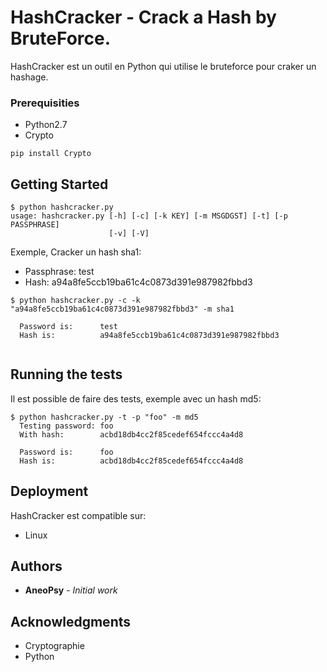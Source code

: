 # HashCracker -  Crack a Hash by BruteForce.

HashCracker est un outil en Python qui utilise le bruteforce pour craker un hashage.

### Prerequisities

* Python2.7
* Crypto
```
pip install Crypto
```

## Getting Started

```
$ python hashcracker.py
usage: hashcracker.py [-h] [-c] [-k KEY] [-m MSGDGST] [-t] [-p PASSPHRASE]
                      [-v] [-V]

```

Exemple, Cracker un hash sha1: <br />
* Passphrase: test <br />
* Hash:       a94a8fe5ccb19ba61c4c0873d391e987982fbbd3 <br />


```
$ python hashcracker.py -c -k "a94a8fe5ccb19ba61c4c0873d391e987982fbbd3" -m sha1

  Password is:      test
  Hash is:          a94a8fe5ccb19ba61c4c0873d391e987982fbbd3


```
## Running the tests

Il est possible de faire des tests, exemple avec un hash md5:

```
$ python hashcracker.py -t -p "foo" -m md5                                 
  Testing password: foo
  With hash:        acbd18db4cc2f85cedef654fccc4a4d8

  Password is:      foo
  Hash is:          acbd18db4cc2f85cedef654fccc4a4d8
```


## Deployment

HashCracker est compatible sur:

- Linux

## Authors

* **AneoPsy** - *Initial work*

## Acknowledgments

* Cryptographie
* Python
